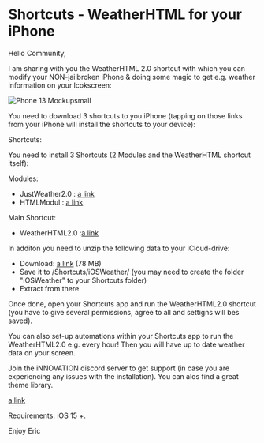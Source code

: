 # Shortcuts - WeatherHTML for your iPhone


Hello Community,

I am sharing with you the WeatherHTML 2.0 shortcut with which you can modify your NON-jailbroken iPhone & doing some magic to get e.g. weather information on your lcokscreen:

![Phone 13 Mockupsmall](https://user-images.githubusercontent.com/3843390/136626992-8b946215-1a08-4c5a-8492-2d75f3810d22.png)


You need to download 3 shortcuts to you iPhone (tapping on those links from your iPhone will install the shortcuts to your device):


Shortcuts:

You need to install 3 Shortcuts (2 Modules and the WeatherHTML shortcut itself):

Modules:

- JustWeather2.0 : [a link](https://www.icloud.com/shortcuts/ea21cdd59ba645be89f8f861ac4d6819)                          
- HTMLModul : [a link](https://www.icloud.com/shortcuts/c3c338a66a2340d3bdf6e6b55037aaea)                                                          

Main Shortcut:

- WeatherHTML2.0 :[a link](https://www.icloud.com/shortcuts/f3b7510f9fdd4654ac9622fa3808bbe1)                      


In additon you need to unzip the following data to your iCloud-drive:

- Download: [a link](https://app.box.com/s/87tepbkew6ui33gaattdwrrc0bd0ckv8)                           (78 MB) 
- Save it to /Shortcuts/iOSWeather/ (you may need to create the folder "iOSWeather" to your Shortcuts folder)
- Extract from there

Once done, open your Shortcuts app and run the WeatherHTML2.0 shortcut (you have to give several permissions, agree to all and settigns will bes saved). 

You can also set-up automations within your Shortcuts app to run the WeatherHTML2.0 e.g. every hour! Then you will have up to date weather data on your screen.

Join the iNNOVATION discord server to get support (in case you are experiencing any issues with the installation). You can alos find a great theme library.

[a link](https://discord.gg/yf79veT9Up)     


Requirements: iOS 15 +.

Enjoy
Eric
